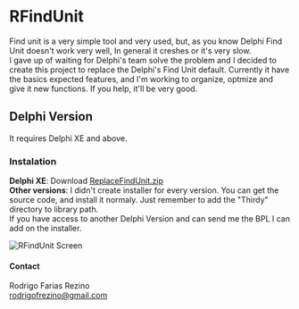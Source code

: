 # RFindUnit

Find unit is a very simple tool and very used, but, as you know Delphi Find Unit doesn't work very well, In general it creshes or it's very slow.
</br>I gave up of waiting for Delphi's team solve the problem and I decided to create this project to replace the Delphi's Find Unit default.
Currently it have the basics expected features, and I'm working to organize, optmize and give it new functions. 
If you help, it'll be very good.

## Delphi Version
It requires Delphi XE and above.

### Instalation
**Delphi XE**: Download [ReplaceFindUnit.zip](http://1drv.ms/1SKw2wN) 
</br>**Other versions**: I didn't create installer for every version. You can get the source code, and install it normaly. Just remember to add the "Thirdy" directory to library path.
</br>If you have access to another Delphi Version and can send me the BPL I can add on the installer.

![RFindUnit Screen](http://i.imgur.com/zT23uKE.png)

#### Contact
Rodrigo Farias Rezino
</br> rodrigofrezino@gmail.com
